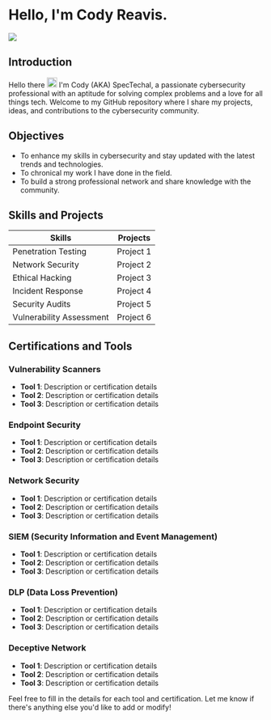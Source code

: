 # Hello, I'm Cody Reavis.

<a href="www.linkedin.com/in/crsecurity"><img src="https://img.shields.io/badge/-LinkedIn-0072b1?&style=for-the-badge&logo=linkedin&logoColor=white" /></a>

## Introduction
Hello there <img src="https://slackmojis.com/emojis/1532-lightsaber/download" alt="Lightsaber" width="20" height="20" /> I'm Cody (AKA) SpecTechal, a passionate cybersecurity professional with an aptitude for solving complex problems and a love for all things tech. Welcome to my GitHub repository where I share my projects, ideas, and contributions to the cybersecurity community.

## Objectives
- To enhance my skills in cybersecurity and stay updated with the latest trends and technologies.
- To chronical my work I have done in the field.
- To build a strong professional network and share knowledge with the community.

## Skills and Projects

| **Skills**                | **Projects**                                                                 |
|---------------------------|------------------------------------------------------------------------------|
| Penetration Testing       | Project 1                        |
| Network Security          | Project 2                        |
| Ethical Hacking           | Project 3                        |
| Incident Response         | Project 4                        |
| Security Audits           | Project 5                        |
| Vulnerability Assessment  | Project 6                        |

## Certifications and Tools

### Vulnerability Scanners
- **Tool 1**: Description or certification details
- **Tool 2**: Description or certification details
- **Tool 3**: Description or certification details

### Endpoint Security
- **Tool 1**: Description or certification details
- **Tool 2**: Description or certification details
- **Tool 3**: Description or certification details

### Network Security
- **Tool 1**: Description or certification details
- **Tool 2**: Description or certification details
- **Tool 3**: Description or certification details

### SIEM (Security Information and Event Management)
- **Tool 1**: Description or certification details
- **Tool 2**: Description or certification details
- **Tool 3**: Description or certification details

### DLP (Data Loss Prevention)
- **Tool 1**: Description or certification details
- **Tool 2**: Description or certification details
- **Tool 3**: Description or certification details

### Deceptive Network
- **Tool 1**: Description or certification details
- **Tool 2**: Description or certification details
- **Tool 3**: Description or certification details

Feel free to fill in the details for each tool and certification. Let me know if there's anything else you'd like to add or modify!
